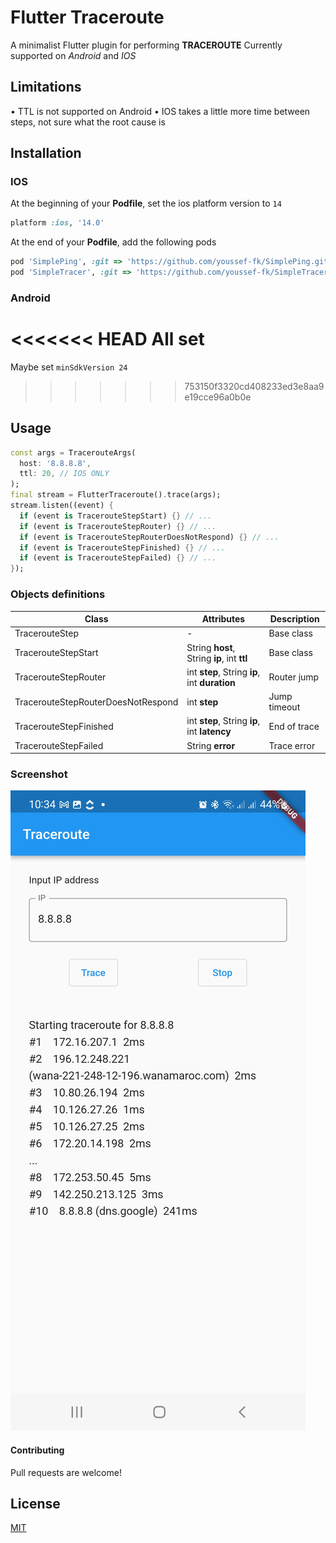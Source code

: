 # Flutter Traceroute

A minimalist Flutter plugin for performing **TRACEROUTE**
Currently supported on *Android* and *IOS*

## Limitations

• TTL is not supported on Android
• IOS takes a little more time between steps, not sure what the root cause is

## Installation

### IOS

At the beginning of your **Podfile**, set the ios platform version to `14`

```ruby
platform :ios, '14.0'
```

At the end of your **Podfile**, add the following pods

```ruby
pod 'SimplePing', :git => 'https://github.com/youssef-fk/SimplePing.git'
pod 'SimpleTracer', :git => 'https://github.com/youssef-fk/SimpleTracer.git'
```

### Android

<<<<<<< HEAD
All set
=======
Maybe set `minSdkVersion 24`
>>>>>>> 753150f3320cd408233ed3e8aa9e19cce96a0b0e

## Usage

```dart
const args = TracerouteArgs(
  host: '8.8.8.8',
  ttl: 20, // IOS ONLY
);
final stream = FlutterTraceroute().trace(args);
stream.listen((event) {
  if (event is TracerouteStepStart) {} // ...
  if (event is TracerouteStepRouter) {} // ...
  if (event is TracerouteStepRouterDoesNotRespond) {} // ...
  if (event is TracerouteStepFinished) {} // ...
  if (event is TracerouteStepFailed) {} // ...
});
```

### Objects definitions

| Class | Attributes | Description |
|-------|------------|------------ |
|TracerouteStep |-|Base class
|TracerouteStepStart |String **host**, String **ip**, int **ttl**|Base class
|TracerouteStepRouter |int **step**, String **ip**, int **duration**|Router jump
|TracerouteStepRouterDoesNotRespond |int **step**|Jump timeout
|TracerouteStepFinished |int **step**, String **ip**, int **latency**|End of trace
|TracerouteStepFailed |String **error**|Trace error

### Screenshot

![Example screenshot](example/example.jpg)

#### Contributing

Pull requests are welcome!

## License

[MIT](https://github.com/youssef-fk/flutter_traceroute/blob/master/LICENSE)
